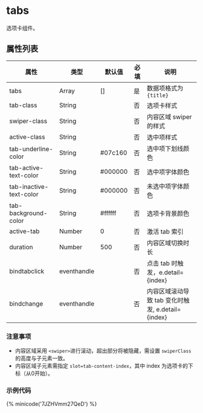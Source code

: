 # tabs

选项卡组件。

## 属性列表

| 属性                 | 类型        | 默认值  | 必填 | 说明                                              |
| -------------------- | ----------- | ------- | ---- | ------------------------------------------------- |
| tabs                 | Array       | []      | 是   | 数据项格式为 `{title}`                            |
| tab-class             | String      |         | 否   | 选项卡样式                                        |
| swiper-class          | String      |         | 否   | 内容区域 swiper 的样式                            |
| active-class          | String      |         | 否   | 选中项样式                                        |
| tab-underline-color    | String      | #07c160 | 否   | 选中项下划线颜色                                  |
| tab-active-text-color   | String      | #000000 | 否   | 选中项字体颜色                                    |
| tab-inactive-text-color | String      | #000000 | 否   | 未选中项字体颜色                                  |
| tab-background-color   | String      | #ffffff | 否   | 选项卡背景颜色                                    |
| active-tab            | Number      | 0       | 否   | 激活 tab 索引                                     |
| duration             | Number      | 500     | 否   | 内容区域切换时长                                  |
| bindtabclick         | eventhandle |         | 否   | 点击 tab 时触发，e.detail={index}                 |
| bindchange           | eventhandle |         | 否   | 内容区域滚动导致 tab 变化时触发, e.detail={index} |

### 注意事项
 - 内容区域采用 `<swiper>`进行滚动，超出部分将被隐藏，需设置 `swiperClass` 的高度与子元素一致。
 - 内容区域子元素需指定 `slot=tab-content-index`，其中 index 为选项卡的下标（从0开始）。

### 示例代码

{% minicode('7JZHVmm27QeD') %}